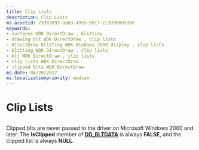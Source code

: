 ```yaml
---
title: Clip Lists
description: Clip Lists
ms.assetid: 73383093-ab83-4955-b017-cc370009fd0e
keywords:
- surfaces WDK DirectDraw , blitting
- drawing blt WDK DirectDraw , clip lists
- DirectDraw blitting WDK Windows 2000 display , clip lists
- blitting WDK DirectDraw , clip lists
- blt WDK DirectDraw , clip lists
- clip lists WDK DirectDraw
- clipped blts WDK DirectDraw
ms.date: 04/20/2017
ms.localizationpriority: medium
---
```


# Clip Lists


## <span id="ddk_clip_lists_gg"></span><span id="DDK_CLIP_LISTS_GG"></span>


Clipped blts are never passed to the driver on Microsoft Windows 2000 and later. The **IsClipped** member of [**DD\_BLTDATA**](https://msdn.microsoft.com/library/windows/hardware/ff550474) is always **FALSE**, and the clipped list is always **NULL**.

 

 





